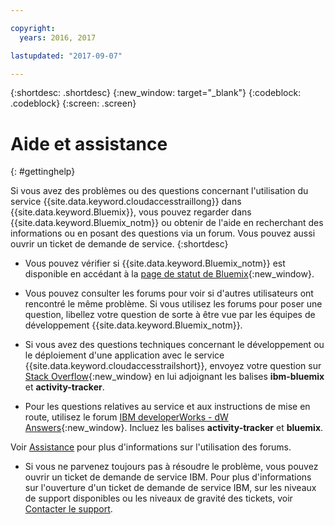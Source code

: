 ```yaml
---

copyright:
  years: 2016, 2017

lastupdated: "2017-09-07"

---
```



{:shortdesc: .shortdesc}
{:new_window: target="_blank"}
{:codeblock: .codeblock}
{:screen: .screen}


# Aide et assistance
{: #gettinghelp}

Si vous avez des problèmes ou des questions concernant l'utilisation du service {{site.data.keyword.cloudaccesstraillong}} dans {{site.data.keyword.Bluemix}}, vous pouvez regarder dans {{site.data.keyword.Bluemix_notm}} ou obtenir de l'aide en recherchant des informations ou en posant des questions via un forum. Vous pouvez aussi ouvrir un ticket de demande de service.
{:shortdesc}

* Vous pouvez vérifier si {{site.data.keyword.Bluemix_notm}} est disponible en accédant à la [page de statut de Bluemix](https://developer.ibm.com/bluemix/support/#status){:new_window}.

* Vous pouvez consulter les forums pour voir si d'autres utilisateurs ont rencontré le même problème. Si vous utilisez les forums pour poser une question, libellez votre question de sorte à être vue par les équipes de développement {{site.data.keyword.Bluemix_notm}}.
<!--Insert the appropriate Stack Overflow tag for your service for <service_keyword> in URL and text below:  -->
  * Si vous avez des questions techniques concernant le développement ou le déploiement d'une application avec le service {{site.data.keyword.cloudaccesstrailshort}}, envoyez votre question sur [Stack Overflow](http://stackoverflow.com/search?q=activity-tracker+ibm-bluemix){:new_window} en lui adjoignant les balises **ibm-bluemix** et **activity-tracker**.
<!--Insert the appropriate dW Answers tag for your service for <service_keyword> in URL below:  -->
  * Pour les questions relatives au service et aux instructions de mise en route, utilisez le forum [IBM developerWorks - dW Answers](https://developer.ibm.com/answers/topics/activity-tracker/?smartspace=bluemix){:new_window}. Incluez les balises **activity-tracker** et **bluemix**.

Voir
[Assistance](https://www.{DomainName}/docs/support/index.html#getting-help) pour plus d'informations sur l'utilisation des forums.

* Si vous ne parvenez toujours pas à résoudre le problème, vous pouvez ouvrir un ticket de demande de service IBM. Pour plus d'informations sur l'ouverture d'un ticket de demande de service IBM, sur les niveaux de support disponibles ou les niveaux de gravité des tickets, voir [Contacter le support](https://www.{DomainName}/docs/support/index.html#contacting-support).

